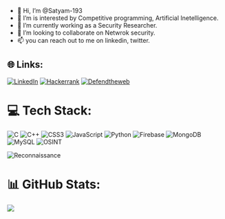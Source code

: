 - 👋 Hi, I’m @Satyam-193
- 👀 I’m is interested by Competitive programming, Artificial Inetelligence.
- 🌱 I’m currently working as a Security Researcher.
- 💞️ I’m looking to collaborate on Netwrok security.
- 📫 you can reach out to me on linkedin, twitter.

## 🌐 Links:

[![LinkedIn](https://img.shields.io/badge/LinkedIn-Contact%20Me-blue)](https://www.linkedin.com/in/satyam-pathak-a482481bb/)
[![Hackerrank](https://img.shields.io/badge/Hackerrank-grey)](https://www.hackerrank.com/users/satyampathak7291)
[![Defendtheweb](https://img.shields.io/badge/DefendtheWeb-blue)](https://www.defendtheweb.net/)


# 💻 Tech Stack:

![C](https://img.shields.io/badge/C-blue) ![C++](https://img.shields.io/badge/C++-grey) ![CSS3](https://img.shields.io/badge/CSS3-grey) ![JavaScript](https://img.shields.io/badge/JAVASCRIPT-white) ![Python](https://img.shields.io/badge/PYTHON-blue) 
![Firebase](https://img.shields.io/badge/FIREBASE-grey)  ![MongoDB](https://img.shields.io/badge/MongoDB-grey) ![MySQL](https://img.shields.io/badge/MYSQL-white)
![OSINT](https://img.shields.io/badge/OSINT-blue)

![Reconnaissance](https://img.shields.io/badge/INFORMATION%20GATHERING-grey)


# 📊 GitHub Stats:

![](https://github-readme-stats.vercel.app/api?username=Satyam-193&theme=dark&hide_border=false&include_all_commits=false&count_private=false)<br/>
